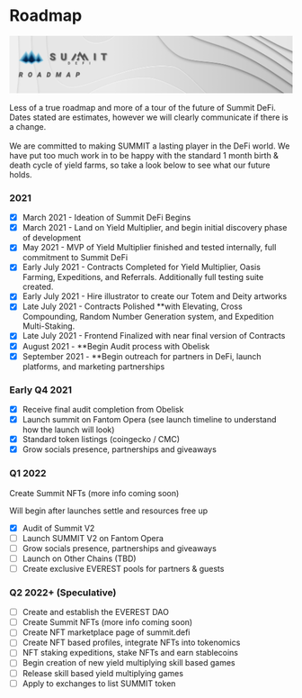 # Roadmap

![](<.gitbook/assets/Roadmap Masthead (1).jpg>)

Less of a true roadmap and more of a tour of the future of Summit DeFi. Dates stated are estimates, however we will clearly communicate if there is a change.\
\
We are committed to making SUMMIT a lasting player in the DeFi world. We have put too much work in to be happy with the standard 1 month birth & death cycle of yield farms, so take a look below to see what our future holds.

### 2021

* [x] March 2021 - Ideation of Summit DeFi Begins
* [x] March 2021 - Land on Yield Multiplier, and begin initial discovery phase of development
* [x] May 2021 - MVP of Yield Multiplier finished and tested internally, full commitment to Summit DeFi
* [x] Early July 2021 - Contracts Completed for Yield Multiplier, Oasis Farming, Expeditions, and Referrals. Additionally full testing suite created.
* [x] Early July 2021 - Hire illustrator to create our Totem and Deity artworks
* [x] Late July 2021 - Contracts Polished \*\*with Elevating, Cross Compounding, Random Number Generation system, and Expedition Multi-Staking.
* [x] Late July 2021 - Frontend Finalized with near final version of Contracts
* [x] August 2021 - \*\*Begin Audit process with Obelisk
* [x] September 2021 - \*\*Begin outreach for partners in DeFi, launch platforms, and marketing partnerships

### Early Q4 2021

* [x] Receive final audit completion from Obelisk
* [x] Launch summit on Fantom Opera (see launch timeline to understand how the launch will look)
* [x] Standard token listings (coingecko / CMC)
* [x] Grow socials presence, partnerships and giveaways

### &#x20;**Q1 2022**

Create Summit NFTs (more info coming soon)

Will begin after launches settle and resources free up

* [x] Audit of Summit V2
* [ ] Launch SUMMIT V2 on Fantom Opera
* [ ] Grow socials presence, partnerships and giveaways
* [ ] Launch on Other Chains (TBD)
* [ ] Create exclusive EVEREST pools for partners & guests

### &#x20;**Q2 2022+ (Speculative)**

* [ ] Create and establish the EVEREST DAO
* [ ] Create Summit NFTs (more info coming soon)
* [ ] Create NFT marketplace page of summit.defi
* [ ] Create NFT based profiles, integrate NFTs into tokenomics
* [ ] NFT staking expeditions, stake NFTs and earn stablecoins
* [ ] Begin creation of new yield multiplying skill based games
* [ ] Release skill based yield multiplying games
* [ ] Apply to exchanges to list SUMMIT token
